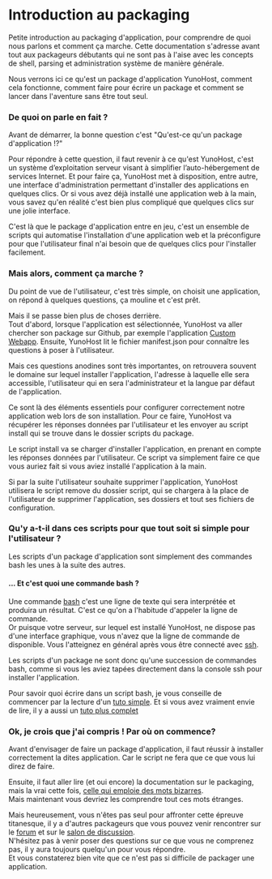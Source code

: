 # Introduction au packaging

Petite introduction au packaging d'application, pour comprendre de quoi nous parlons et comment ça marche.
Cette documentation s'adresse avant tout aux packageurs débutants qui ne sont pas à l'aise avec les concepts de shell, parsing et administration système de manière générale.

Nous verrons ici ce qu'est un package d'application YunoHost, comment cela fonctionne, comment faire pour écrire un package et comment se lancer dans l'aventure sans être tout seul.

### De quoi on parle en fait ?

Avant de démarrer, la bonne question c'est "Qu'est-ce qu'un package d'application !?"

Pour répondre à cette question, il faut revenir à ce qu'est YunoHost, c'est un système d’exploitation serveur visant à simplifier l’auto-hébergement de services Internet. Et pour faire ça, YunoHost met à disposition, entre autre, une interface d'administration permettant d'installer des applications en quelques clics.
Or si vous avez déjà installé une application web à la main, vous savez qu'en réalité c'est bien plus compliqué que quelques clics sur une jolie interface.

C'est là que le package d'application entre en jeu, c'est un ensemble de scripts qui automatise l'installation d'une application web et la préconfigure pour que l'utilisateur final n'ai besoin que de quelques clics pour l'installer facilement.

### Mais alors, comment ça marche ?

Du point de vue de l'utilisateur, c'est très simple, on choisit une application, on répond à quelques questions, ça mouline et c'est prêt.

Mais il se passe bien plus de choses derrière.  
Tout d'abord, lorsque l'application est sélectionnée, YunoHost va aller chercher son package sur Github, par exemple l'application [Custom Webapp](https://github.com/YunoHost-Apps/my_webapp_ynh).
Ensuite, YunoHost lit le fichier manifest.json pour connaître les questions à poser à l'utilisateur.

Mais ces questions anodines sont très importantes, on retrouvera souvent le domaine sur lequel installer l'application, l'adresse à laquelle elle sera accessible, l'utilisateur qui en sera l'administrateur et la langue par défaut de l'application.

Ce sont là des éléments essentiels pour configurer correctement notre application web lors de son installation. Pour ce faire, YunoHost va récupérer les réponses données par l'utilisateur et les envoyer au script install qui se trouve dans le dossier scripts du package.

Le script install va se charger d'installer l'application, en prenant en compte les réponses données par l'utilisateur. Ce script va simplement faire ce que vous auriez fait si vous aviez installé l'application à la main.

Si par la suite l'utilisateur souhaite supprimer l'application, YunoHost utilisera le script remove du dossier script, qui se chargera à la place de l'utilisateur de supprimer l'application, ses dossiers et tout ses fichiers de configuration.

### Qu'y a-t-il dans ces scripts pour que tout soit si simple pour l'utilisateur ?

Les scripts d'un package d'application sont simplement des commandes bash les unes à la suite des autres.

#### ... Et c'est quoi une commande bash ?

Une commande [bash](https://fr.wikipedia.org/wiki/Bourne-Again_shell) c'est une ligne de texte qui sera interprétée et produira un résultat. C'est ce qu'on a l'habitude d'appeler la ligne de commande.  
Or puisque votre serveur, sur lequel est installé YunoHost, ne dispose pas d'une interface graphique, vous n'avez que la ligne de commande de disponible. Vous l'atteignez en général après vous être connecté avec [ssh](/ssh).

Les scripts d'un package ne sont donc qu'une succession de commandes bash, comme si vous les aviez tapées directement dans la console ssh pour installer l'application.

Pour savoir quoi écrire dans un script bash, je vous conseille de commencer par la lecture d'un [tuto simple](https://debian-facile.org/doc:programmation:shells:debuter-avec-les-scripts-shell-bash). Et si vous avez vraiment envie de lire, il y a aussi un [tuto plus complet](http://aral.iut-rodez.fr/fr/sanchis/enseignement/bash/index.html)

### Ok, je crois que j'ai compris ! Par où on commence?

Avant d'envisager de faire un package d'application, il faut réussir à installer correctement la dites application. Car le script ne fera que ce que vous lui direz de faire.

Ensuite, il faut aller lire (et oui encore) la documentation sur le packaging, mais la vrai cette fois, [celle qui emploie des mots bizarres](/packaging_apps).  
Mais maintenant vous devriez les comprendre tout ces mots étranges.

Mais heureusement, vous n'êtes pas seul pour affronter cette épreuve titanesque, il y a d'autres packageurs que vous pouvez venir rencontrer sur le [forum](https://forum.yunohost.org/c/apps-packaging) et sur le [salon de discussion](xmpp:apps@conference.yunohost.org?join).  
N'hésitez pas à venir poser des questions sur ce que vous ne comprenez pas, il y aura toujours quelqu'un pour vous répondre.  
Et vous constaterez bien vite que ce n'est pas si difficile de packager une application.
